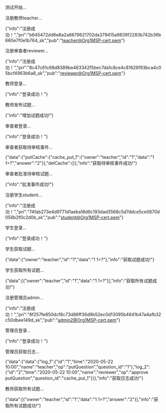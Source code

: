 测试开始...

注册教师teacher...

{"info":"注册成功！","pri":"b645472dd6e8a2a8679621702da379415a9839f2283b742b36b660e7f0e1b764_sk","pub":"teacher@Org1MSP-cert.pem"}

注册审查者reviewer...

{"info":"注册成功！","pri":"8c47c61c68d8389be463342f5bec7da1c8ce4c81626f93bca4c05bcf4963b6a8_sk","pub":"reviewer@Org1MSP-cert.pem"}

教师登录...

{"info":"登录成功！"}

教师发布试题...

{"info":"增加试题成功!"}

审查者登录...

{"info":"登录成功！"}

审查者获取待审核事件...

{"data":{"putCache":{"cache_put_1":{"owner":"teacher","id":"1","data":"1 1=?","answer":"2"}},"delCache":{}},"info":"获取待审核事件成功!"}

审查者批准待审核试题...

{"info":"批准事件成功!"}

注册学生student...

{"info":"注册成功！","pri":"74fab273e4d9771d1aeba18d6c193dad3568c5d7ddce5ce0870d056b2f0c2d0b_sk","pub":"student@Org1MSP-cert.pem"}

学生登录...

{"info":"登录成功！"}

学生获取试题...

{"data":{"owner":"teacher","id":"1","data":"1 1=?"},"info":"获取试题成功!"}

学生获取所有试题...

{"data":[{"owner":"teacher","id":"1","data":"1 1=?"}],"info":"获取所有试题成功!"}

注册管理员admin...

{"info":"注册成功！","pri":"8f257fe850dcf8c73d86ff36d9b52ec0d13095b4641b47a4afb32c50dbee149d_sk","pub":"admin2@Org1MSP-cert.pem"}

管理员登录...

{"info":"登录成功！"}

管理员获取日志...

{"data":{"data":{"log_1":{"id":"1","time":"2020-05-22 10:00","name":"teacher","op":"putQuestion","question_id":"1"},"log_2":{"id":"2","time":"2020-05-22 10:00","name":"reviewer","op":"approve putQuestion","question_id":"cache_put_1"}}},"info":"获取日志成功!"}

教师获取所有试题...

{"data":[{"owner":"teacher","id":"1","data":"1 1=?","answer":"2"}],"info":"获取所有试题成功!"}
